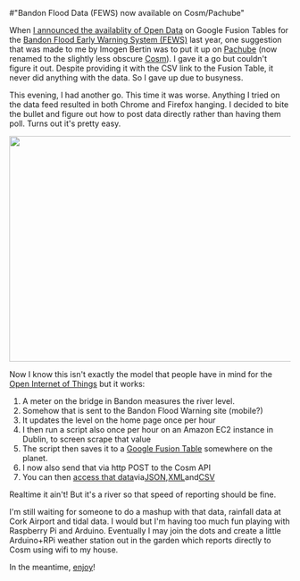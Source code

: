 #"Bandon Flood Data (FEWS) now available on Cosm/Pachube"

When <a href="http://conoroneill.com/2011/11/17/bandon-flood-fews-open-data-now-available/">I announced the availablity of Open Data</a> on Google Fusion Tables for the <a href="http://bandonfloodwarning.ie/">Bandon Flood Early Warning System (FEWS)</a> last year, one suggestion that was made to me by Imogen Bertin was to put it up on <a href="http://cosm.com">Pachube</a> (now renamed to the slightly less obscure <a href="http://cosm.com">Cosm</a>). I gave it a go but couldn't figure it out. Despite providing it with the CSV link to the Fusion Table, it never did anything with the data. So I gave up due to busyness.

This evening, I had another go. This time it was worse. Anything I tried on the data feed resulted in both Chrome and Firefox hanging. I decided to bite the bullet and figure out how to post data directly rather than having them poll. Turns out it's pretty easy.

<a href="https://cosm.com/feeds/40004"><img class="size-large wp-image-766 aligncenter" title="cosm" src="http://conoroneill.net/wp-content/uploads/2012/06/cosm-1024x709.png" alt="" width="584" height="404" /></a>

Now I know this isn't exactly the model that people have in mind for the <a href="http://www.wired.com/beyond_the_beyond/2012/06/the-provisional-declaration-of-the-open-internet-of-things-assembly/">Open Internet of Things</a> but it works:
<ol>
	<li>A meter on the bridge in Bandon measures the river level.</li>
	<li>Somehow that is sent to the Bandon Flood Warning site (mobile?)</li>
	<li>It updates the level on the home page once per hour</li>
	<li>I then run a script also once per hour on an Amazon EC2 instance in Dublin, to screen scrape that value</li>
	<li>The script then saves it to a <a href="https://www.google.com/fusiontables/DataSource?docid=103YIcARoxuaWT7NfZ8mVBzY554sF_3ONYC1N3DE">Google Fusion Table</a> somewhere on the planet.</li>
	<li>I now also send that via http POST to the Cosm API</li>
	<li>You can then <a href="https://cosm.com/feeds/40004">access that data</a>via<a href="https://api.cosm.com/v2/feeds/40004.json">JSON</a>,<a href="https://api.cosm.com/v2/feeds/40004.xml">XML</a>and<a href="https://api.cosm.com/v2/feeds/40004.csv">CSV</a></li>
</ol>
Realtime it ain't! But it's a river so that speed of reporting should be fine.

I'm still waiting for someone to do a mashup with that data, rainfall data at Cork Airport and tidal data. I would but I'm having too much fun playing with Raspberry Pi and Arduino. Eventually I may join the dots and create a little Arduino+RPi weather station out in the garden which reports directly to Cosm using wifi to my house.

In the meantime, <a href="https://cosm.com/feeds/40004">enjoy</a>!

&nbsp;